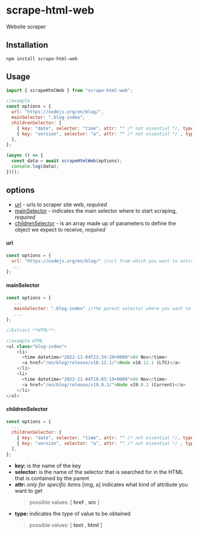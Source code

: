 # scrape-html-web

Website scraper

## Installation

```
npm install scrape-html-web
```

## Usage

```javascript
import { scrapeHtmlWeb } from "scrape-html-web";

//example
const options = {
  url: "https://nodejs.org/en/blog/",
  mainSelector: ".blog-index",
  childrenSelector: [
    { key: "date", selector: "time", attr: "" /* not essential */, type: "text" },
    { key: "version", selector: "a", attr: "" /* not essential */ , type: "text" },
  ],
};

(async () => {
  const data = await scrapeHtmlWeb(options);
  console.log(data);
})();
```

## options

* [url](#url) - urls to scraper site web, _required_
* [mainSelector](#mainselector) - indicates the main selector where to start scraping, _required_
* [childrenSelector](#childrenselector) - is an array made up of parameters to define the object we expect to receive, _required_

#### url
```javascript
const options = {
  url: "https://nodejs.org/en/blog/" //url from which you want to extrapolate the data,
  ...
};
```

#### mainSelector
```javascript
const options = {
   ...
   mainSelector: ".blog-index" //the parent selector where you want to start from,
   ...
};

//Extract **HTML**:

//example HTML
<ul class="blog-index">
    <li>
      <time datetime="2022-11-04T22:34:29+0000">04 Nov</time>
      <a href="/en/blog/release/v18.12.1/">Node v18.12.1 (LTS)</a>
    </li>
    <li>
      <time datetime="2022-11-04T18:05:19+0000">04 Nov</time>
      <a href="/en/blog/release/v19.0.1/">Node v19.0.1 (Current)</a>
    </li>
</ul>
```

#### childrenSelector
```javascript
const options = {
  ...
  childrenSelector: [
    { key: "date", selector: "time", attr: "" /* not essential */, type: "text" },
    { key: "version", selector: "a", attr: "" /* not essential */ , type: "text" },
  ],
};
```

- **key:** is the name of the key
- **selector:** is the name of the selector that is searched for in the HTML that is contained by the parent
- **attr:** _only for specific items_ [img, a] indicates what kind of attribute you want to get
  > possible values: [ **href** , **src** ]
- **type:** indicates the type of value to be obtained
  > possible values: [ **text** , **html** ]
